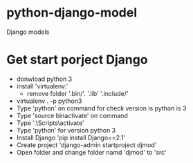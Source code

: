 # python-django-model
Django models

# Get start porject Django
- donwload python 3
- install 'virtualenv.'
    - remove folder '.bin/'. '.lib' '.include/'
- virtualenv . -p python3
- Type 'python' on command for check version is python is 3
- Type 'source binactivate' on command
- Type '.\Scripts\activate'
- Type 'python' for version python 3
- Install Django 'pip install Django==2.1'
- Create project 'django-admin startproject djmod'
- Open folder and change folder namd 'djmod' to 'src'